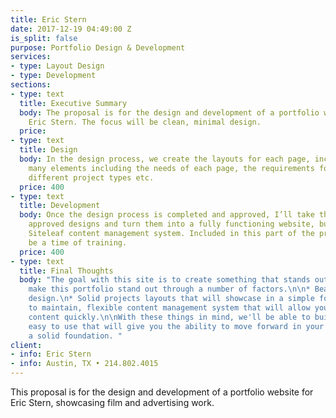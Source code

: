 ```yaml
---
title: Eric Stern
date: 2017-12-19 04:49:00 Z
is_split: false
purpose: Portfolio Design & Development
services:
- type: Layout Design
- type: Development
sections:
- type: text
  title: Executive Summary
  body: The proposal is for the design and development of a portfolio website for
    Eric Stern. The focus will be clean, minimal design.
  price: 
- type: text
  title: Design
  body: In the design process, we create the layouts for each page, incorporating
    many elements including the needs of each page, the requirements for displaying
    different project types etc.
  price: 400
- type: text
  title: Development
  body: Once the design process is completed and approved, I’ll take the completed,
    approved designs and turn them into a fully functioning website, built with the
    Siteleaf content management system. Included in this part of the process will
    be a time of training.
  price: 400
- type: text
  title: Final Thoughts
  body: "The goal with this site is to create something that stands out, and we will
    make this portfolio stand out through a number of factors.\n\n* Beautiful, clean
    design.\n* Solid projects layouts that will showcase in a simple form.\n* An easy
    to maintain, flexible content management system that will allow you to build your
    content quickly.\n\nWith these things in mind, we'll be able to build you something
    easy to use that will give you the ability to move forward in your industry with
    a solid foundation. "
client:
- info: Eric Stern
- info: Austin, TX • 214.802.4015
---
```


This proposal is for the design and development of a portfolio website for Eric Stern, showcasing film and advertising work. 